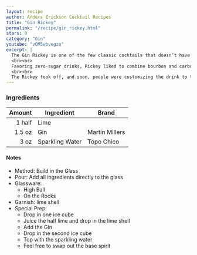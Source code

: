 ```yaml
---
layout: recipe
author: Anders Erickson Cocktail Recipes
title: "Gin Rickey"
permalink: "/recipe/gin_rickey.html"
stars: 0
category: "Gin"
youtube: "vOM5wbvegzo"
excerpt: |
  The Gin Rickey is one of the few classic cocktails that doesn’t have an origin muddled by history or shrouded in rumors and innuendo. The invention of this refreshing highball is refreshingly clear: It was named after Joe Rickey, a Democratic lobbyist living in Washington, D.C., during the late 19th century.
  <br><br>
  Favoring zero-sugar drinks, Rickey liked to combine bourbon and carbonated water. One day, he instructed a bartender at Shoomaker’s bar to add some lime to his preferred highball, and the Bourbon Rickey was born. The tart, dry drink is surprisingly balanced considering its lack of sugar and is invigorating on a warm day.
  <br><br>
  The Rickey took off, and soon, people were customizing the drink to their liking, with the Gin Rickey eventually becoming the most popular of them all. This simple twist subs gin for bourbon, taking advantage of the botanical spirit’s natural ability to pair with fresh lime (consider the Gimlet) and sparkling water (think of the Tom Collins). Sugar is present in both the aforementioned cocktails, but the Rickey stands on its own, relying on the gin and lime for flavor and the water for dilution and balance.
---
```


### Ingredients

| Amount | Ingredient      | Brand          |
| -----: | --------------- | -------------- |
| 1 half | Lime            |
| 1.5 oz | Gin             | Martin Millers |
|   3 oz | Sparkling Water | Topo Chico     |

#### Notes

- Method: Build in the Glass
- Pour: Add all ingredients directly to the glass
- Glassware:
  - High Ball
  - On the Rocks
- Garnish: lime shell
- Special Prep:
  - Drop in one ice cube
  - Juice the half lime and drop in the lime shell
  - Add the Gin
  - Drop in the second ice cube
  - Top with the sparkling water
  - Feel free to swap out the base spirit
